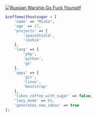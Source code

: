 [![Russian Warship Go Fuck Yourself](https://raw.githubusercontent.com/vshymanskyy/StandWithUkraine/main/badges/RussianWarship.svg)](https://stand-with-ukraine.pp.ua)
```php
$coffeewithoutsugar = [
    'name' => "Misha",
    'age' => 17,
    'projects' => [
        'spaceshield',
        'cookie'
    ],
    'lang' => [
        'php',
        'python',
        'go'
    ],
    'apps' => [
        'git',
        'linux',
        'bootstrap'
    ],
    'likes_coffee_with_sugar' => false,
    'lazy_mode' => 65,
    'generates_new_ideas' => true
];
```
